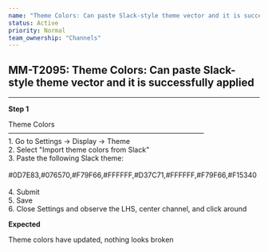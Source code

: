 ```yaml
---
name: "Theme Colors: Can paste Slack-style theme vector and it is successfully applied"
status: Active
priority: Normal
team_ownership: "Channels"
---
```


## MM-T2095: Theme Colors: Can paste Slack-style theme vector and it is successfully applied

---

**Step 1**

Theme Colors\
————————————————————————————\
1\. Go to Settings -> Display -> Theme\
2\. Select "Import theme colors from Slack"\
3\. Paste the following Slack theme:\
\
\#0D7E83,#076570,#F79F66,#FFFFFF,#D37C71,#FFFFFF,#F79F66,#F15340\
\
4\. Submit\
5\. Save\
6\. Close Settings and observe the LHS, center channel, and click around

**Expected**

Theme colors have updated, nothing looks broken
